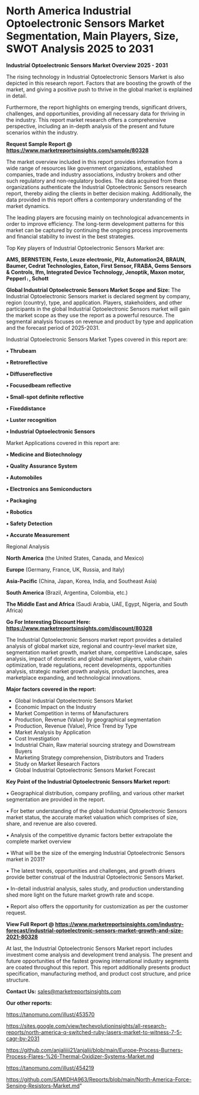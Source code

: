 # North America Industrial Optoelectronic Sensors Market Segmentation, Main Players, Size, SWOT Analysis 2025 to 2031

<Strong> Industrial Optoelectronic Sensors Market Overview 2025 - 2031</strong>

The rising technology in Industrial Optoelectronic Sensors Market is also depicted in this research report. Factors that are boosting the growth of the market, and giving a positive push to thrive in the global market is explained in detail.

Furthermore, the report highlights on emerging trends, significant drivers, challenges, and opportunities, providing all necessary data for thriving in the industry. This report market research offers a comprehensive perspective, including an in-depth analysis of the present and future scenarios within the industry.

<strong>Request Sample Report @ <a href=https://www.marketreportsinsights.com/sample/80328>https://www.marketreportsinsights.com/sample/80328</a></strong>

The market overview included in this report provides information from a wide range of resources like government organizations, established companies, trade and industry associations, industry brokers and other such regulatory and non-regulatory bodies. The data acquired from these organizations authenticate the Industrial Optoelectronic Sensors research report, thereby aiding the clients in better decision making. Additionally, the data provided in this report offers a contemporary understanding of the market dynamics.

The leading players are focusing mainly on technological advancements in order to improve efficiency. The long-term development patterns for this market can be captured by continuing the ongoing process improvements and financial stability to invest in the best strategies.

Top Key players of Industrial Optoelectronic Sensors Market are:

<strong>AMS, BERNSTEIN, Festo, Leuze electronic, Pilz, Automation24, BRAUN, Baumer, Cedrat Technologies, Eaton, First Sensor, FRABA, Gems Sensors & Controls, Ifm, Integrated Device Technology, Jenoptik, Maxon motor, Pepperlᛧ, Schott</strong>

<strong><b>Global Industrial Optoelectronic Sensors Market Scope and Size:</b></strong>
The Industrial Optoelectronic Sensors market is declared segment by company, region (country), type, and application. Players, stakeholders, and other participants in the global Industrial Optoelectronic Sensors market will gain the market scope as they use the report as a powerful resource. The segmental analysis focuses on revenue and product by type and application and the forecast period of 2025-2031.

Industrial Optoelectronic Sensors Market Types covered in this report are:

<strong>• Thrubeam

• Retroreflective

• Diffusereflective

• Focusedbeam reflective

• Small-spot definite reflective

• Fixeddistance

• Luster recognition

• Industrial Optoelectronic Sensors</strong>

Market Applications covered in this report are:

<strong>• Medicine and Biotechnology

• Quality Assurance System

• Automobiles

• Electronics ans Semiconductors

• Packaging

• Robotics

• Safety Detection

• Accurate Measurement</strong> 

Regional Analysis

<strong>North America</strong> (the United States, Canada, and Mexico)

<strong>Europe</strong> (Germany, France, UK, Russia, and Italy)

<strong>Asia-Pacific</strong> (China, Japan, Korea, India, and Southeast Asia)

<strong>South America</strong> (Brazil, Argentina, Colombia, etc.)

<strong>The Middle East and Africa</strong> (Saudi Arabia, UAE, Egypt, Nigeria, and South Africa)

<strong>Go For Interesting Discount Here: <a href=https://www.marketreportsinsights.com/discount/80328>https://www.marketreportsinsights.com/discount/80328</a></strong>

The Industrial Optoelectronic Sensors market report provides a detailed analysis of global market size, regional and country-level market size, segmentation market growth, market share, competitive Landscape, sales analysis, impact of domestic and global market players, value chain optimization, trade regulations, recent developments, opportunities analysis, strategic market growth analysis, product launches, area marketplace expanding, and technological innovations.

<strong><b>Major factors covered in the report:</b></strong>
<ul>
  <li>Global Industrial Optoelectronic Sensors Market </li>
  <li>Economic Impact on the Industry</li>
  <li>Market Competition in terms of Manufacturers</li>
  <li>Production, Revenue (Value) by geographical segmentation</li>
  <li>Production, Revenue (Value), Price Trend by Type</li>
  <li>Market Analysis by Application</li>
  <li>Cost Investigation</li>
  <li>Industrial Chain, Raw material sourcing strategy and Downstream Buyers</li>
  <li>Marketing Strategy comprehension, Distributors and Traders</li>
  <li>Study on Market Research Factors</li>
  <li>Global Industrial Optoelectronic Sensors Market Forecast</li>
</ul>

<strong><b>Key Point of the Industrial Optoelectronic Sensors Market report:</b></strong>

• Geographical distribution, company profiling, and various other market segmentation are provided in the report.

• For better understanding of the global Industrial Optoelectronic Sensors market status, the accurate market valuation which comprises of size, share, and revenue are also covered.

• Analysis of the competitive dynamic factors better extrapolate the complete market overview

• What will be the size of the emerging Industrial Optoelectronic Sensors market in 2031?

• The latest trends, opportunities and challenges, and growth drivers provide better construal of the Industrial Optoelectronic Sensors Market.

• In-detail industrial analysis, sales study, and production understanding shed more light on the future market growth rate and scope.

• Report also offers the opportunity for customization as per the customer request.

<strong><b>View Full Report @ <a href=https://www.marketreportsinsights.com/industry-forecast/industrial-optoelectronic-sensors-market-growth-and-size-2021-80328>https://www.marketreportsinsights.com/industry-forecast/industrial-optoelectronic-sensors-market-growth-and-size-2021-80328</a></b></strong>


At last, the Industrial Optoelectronic Sensors Market report includes investment come analysis and development trend analysis. The present and future opportunities of the fastest growing international industry segments are coated throughout this report. This report additionally presents product specification, manufacturing method, and product cost structure, and price structure.

<strong>Contact Us:</strong>
sales@marketreportsinsights.com

<strong>Our other reports:</strong>

<a href=https://tanomuno.com/illust/453570>https://tanomuno.com/illust/453570</a>

<a href=https://sites.google.com/view/techevolutioninsights/all-research-reports/north-america-q-switched-ruby-lasers-market-to-witness-7-5-cagr-by-2031>https://sites.google.com/view/techevolutioninsights/all-research-reports/north-america-q-switched-ruby-lasers-market-to-witness-7-5-cagr-by-2031</a>

<a href=https://github.com/anjaliiii21/anjalii/blob/main/Europe-Process-Burners-Process-Flares-%26-Thermal-Oxidizer-Systems-Market.md>https://github.com/anjaliiii21/anjalii/blob/main/Europe-Process-Burners-Process-Flares-%26-Thermal-Oxidizer-Systems-Market.md</a>

<a href=https://tanomuno.com/illust/454219>https://tanomuno.com/illust/454219</a>

<a href=https://github.com/SAMIDHA963/Reports/blob/main/North-America-Force-Sensing-Resistors-Market.md>https://github.com/SAMIDHA963/Reports/blob/main/North-America-Force-Sensing-Resistors-Market.md</a>"
